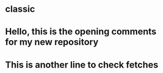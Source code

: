 # classic
#
# Hello, this is the opening comments for my new repository
#
# This is another line to check fetches
